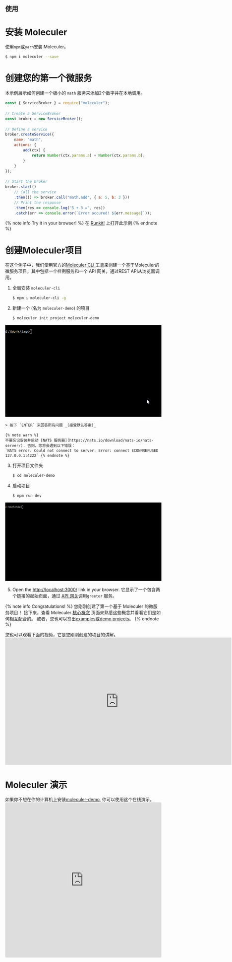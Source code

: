 使用
---
# 安装 Moleculer

使用`npm`或`yarn`安装 Moleculer。

```bash
$ npm i moleculer --save
```

# 创建您的第一个微服务
本示例展示如何创建一个极小的 `math` 服务来添加2个数字并在本地调用。

```js
const { ServiceBroker } = require("moleculer");

// Create a ServiceBroker
const broker = new ServiceBroker();

// Define a service
broker.createService({
    name: "math",
    actions: {
        add(ctx) {
            return Number(ctx.params.a) + Number(ctx.params.b);
        }
    }
});

// Start the broker
broker.start()
    // Call the service
    .then(() => broker.call("math.add", { a: 5, b: 3 }))
    // Print the response
    .then(res => console.log("5 + 3 =", res))
    .catch(err => console.error(`Error occured! ${err.message}`));
```

{% note info Try it in your browser! %}
在 [Runkit!](https://runkit.com/icebob/moleculer-usage) 上打开此示例
{% endnote %}

# 创建Moleculer项目
在这个例子中，我们使用官方的[Moleculer CLI 工具](moleculer-cli.html)来创建一个基于Moleculer的微服务项目，其中包括一个样例服务和一个 API 网关，通过REST API从浏览器调用。

1. 全局安装 `moleculer-cli`
    ```bash
    $ npm i moleculer-cli -g
    ```
2. 新建一个 (名为 `moleculer-demo`) 的项目
    ```bash
    $ moleculer init project moleculer-demo
    ```
 <div align="center"><img src="assets/usage/usage-demo-1.gif" /></div>

    > 按下 `ENTER` 来回答所有问题 _(接受默认答案)_    
    
    {% note warn %}
    不要忘记安装并启动 [NATS 服务器](https://nats.io/download/nats-io/nats-server/). 否则，您将会遇到以下错误：
    `NATS error. Could not connect to server: Error: connect ECONNREFUSED 127.0.0.1:4222` {% endnote %}

3. 打开项目文件夹
    ```bash
    $ cd moleculer-demo
    ```

4. 启动项目
    ```bash
    $ npm run dev
    ```


<div align="center">
  <img src="assets/usage/usage-demo-2.gif" />
</div>

5. Open the [http://localhost:3000/](http://localhost:3000/) link in your browser. 它显示了一个包含两个链接的起始页面，通过 [API 网关](https://github.com/moleculerjs/moleculer-web)调用`greeter` 服务。

{% note info Congratulations! %}
您刚刚创建了第一个基于 Moleculer 的微服务项目！ 接下来，查看 Moleculer [核心概念](concepts.html) 页面来熟悉这些概念并看看它们是如何相互配合的。 或者，您也可以签出[examples](examples.html)或[demo projects](https://github.com/moleculerjs/moleculer-examples)。
{% endnote %}

您也可以观看下面的视频，它是您刚刚创建的项目的讲解。 <iframe width="730" height="410" src="https://www.youtube.com/embed/t4YR6MWrugw" frameborder="0" allow="accelerometer; autoplay; encrypted-media; gyroscope; picture-in-picture" allowfullscreen mark="crwd-mark"></iframe>


# Moleculer 演示
如果你不想在你的计算机上安装[moleculer-demo](usage.html#Create-a-Moleculer-project), 你可以使用这个在线演示。 <iframe src="https://codesandbox.io/embed/github/moleculerjs/sandbox-moleculer-project/tree/master/?fontsize=14" title="moleculer-project" allow="geolocation; microphone; camera; midi; vr; accelerometer; gyroscope; payment; ambient-light-sensor; encrypted-media" style="width:100%; height:500px; border:0; border-radius: 4px; overflow:hidden;" sandbox="allow-modals allow-forms allow-popups allow-scripts allow-same-origin" mark="crwd-mark"></iframe>
